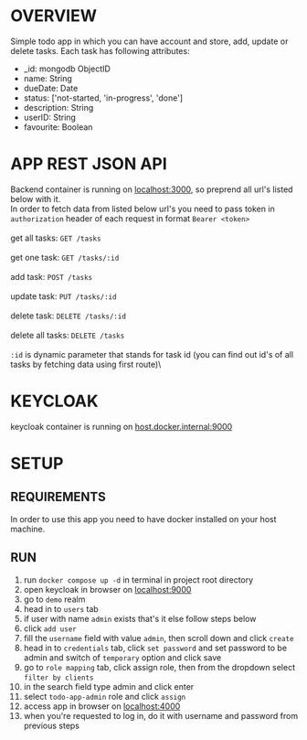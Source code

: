 # OVERVIEW

Simple todo app in which you can have account and store, add, update or delete tasks. Each task has following attributes:

- _id: mongodb ObjectID
- name: String
- dueDate: Date
- status: ['not-started, 'in-progress', 'done']
- description: String
- userID: String
- favourite: Boolean
# APP REST JSON API
Backend container is running on [localhost:3000](http://localhost:3000), so preprend all url's listed below with it.\
In order to fetch data from listed below url's you need to pass token in `authorization` header of each request in format `Bearer <token>`\
\
get all tasks: `GET /tasks`\
\
get one task: `GET /tasks/:id`\
\
add task: `POST /tasks`\
\
update task: `PUT /tasks/:id`\
\
delete task: `DELETE /tasks/:id`\
\
delete all tasks: `DELETE /tasks`\
\
`:id` is dynamic parameter that stands for task id (you can find out id's of all tasks by fetching data using first route)\

# KEYCLOAK
keycloak container is running on [host.docker.internal:9000](http://host.docker.internal:9000)

# SETUP

## REQUIREMENTS
In order to use this app you need to have docker installed on your host machine.

## RUN
1. run `docker compose up -d` in terminal in project root directory
2. open keycloak in browser on [localhost:9000](http://localhost:9000)
3. go to `demo` realm
4. head in to `users` tab
5. if user with name `admin` exists that's it else follow steps below
6. click `add user`
7. fill the `username` field with value `admin`, then scroll down and click `create`
8. head in to `credentials` tab, click `set password` and set password to be admin and switch of `temporary` option and click save
9. go to `role mapping` tab, click assign role, then from the dropdown select `filter by clients`
10. in the search field type admin and click enter
11. select `todo-app-admin` role and click `assign`
12. access app in browser on [localhost:4000](http://localhost:4000)
13. when you're requested to log in, do it with username and password from previous steps
